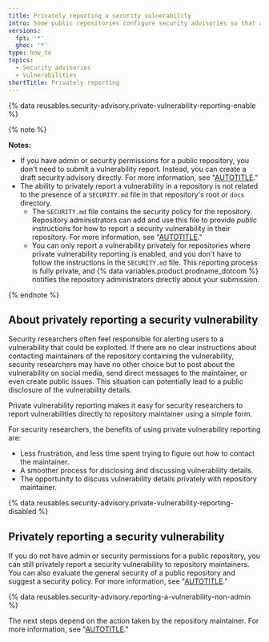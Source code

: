 ```yaml
---
title: Privately reporting a security vulnerability
intro: Some public repositories configure security advisories so that anyone can report security vulnerabilities directly and privately to the maintainers.
versions:
  fpt: '*'
  ghec: '*'
type: how_to
topics:
  - Security advisories
  - Vulnerabilities
shortTitle: Privately reporting
---
```


{% data reusables.security-advisory.private-vulnerability-reporting-enable %}

{% note %}

**Notes:** 
- If you have admin or security permissions for a public repository, you don't need to submit a vulnerability report. Instead, you can create a draft security advisory directly. For more information, see "[AUTOTITLE](/code-security/security-advisories/repository-security-advisories/creating-a-repository-security-advisory)."
- The ability to privately report a vulnerability in a repository is not related to the presence of a `SECURITY.md` file in that repository's root or `docs` directory.
    - The `SECURITY.md` file contains the security policy for the repository. Repository administrators can add and use this file to provide _public_ instructions for how to report a security vulnerability in their repository. For more information, see "[AUTOTITLE](/code-security/getting-started/adding-a-security-policy-to-your-repository)."
    - You can only report a vulnerability privately for repositories where private vulnerability reporting is enabled, and you don't have to follow the instructions in the `SECURITY.md` file. This reporting process is fully private, and {% data variables.product.prodname_dotcom %} notifies the repository administrators directly about your submission.

{% endnote %}

## About privately reporting a security vulnerability

Security researchers often feel responsible for alerting users to a vulnerability that could be exploited. If there are no clear instructions about contacting maintainers of the repository containing the vulnerability, security researchers may have no other choice but to post about the vulnerability on social media, send direct messages to the maintainer, or even create public issues. This situation can potentially lead to a public disclosure of the vulnerability details.

Private vulnerability reporting makes it easy for security researchers to report vulnerabilities directly to repository maintainer using a simple form.

For security researchers, the benefits of using private vulnerability reporting are:
- Less frustration, and less time spent trying to figure out how to contact the maintainer.
- A smoother process for disclosing and discussing vulnerability details.
- The opportunity to discuss vulnerability details privately with repository maintainer.

{% data reusables.security-advisory.private-vulnerability-reporting-disabled %}

## Privately reporting a security vulnerability

If you do not have admin or security permissions for a public repository, you can still privately report a security vulnerability to repository maintainers. You can also evaluate the general security of a public repository and suggest a security policy. For more information, see "[AUTOTITLE](/code-security/security-advisories/repository-security-advisories/evaluating-the-security-settings-of-a-repository)."

{% data reusables.security-advisory.reporting-a-vulnerability-non-admin %}

The next steps depend on the action taken by the repository maintainer. For more information, see "[AUTOTITLE](/code-security/security-advisories/guidance-on-reporting-and-writing/managing-privately-reported-security-vulnerabilities)."
